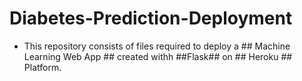 # Diabetes-Prediction-Deployment
- This repository consists of files required to deploy a ## Machine Learning Web App ## created withh ##Flask## on ## Heroku ## Platform.
